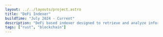 ```yaml
---
layout: ../../layouts/project.astro
title: "DeFi Indexer"
buildTime: "July 2024 - Current"
description: "DeFi based indexer designed to retrieve and analyze information on DeFi interactions across EVM-compatible blockchains. It specializes in indexing swap operations performed on DEX LPs, providing valuable insights about the best performing tokens, traders and more."
tags: ["rust", "blockchain"]
---
```


